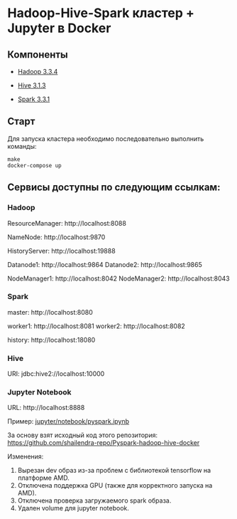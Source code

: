 # Hadoop-Hive-Spark кластер + Jupyter в Docker

## Компоненты

* [Hadoop 3.3.4](https://hadoop.apache.org/)

* [Hive 3.1.3](http://hive.apache.org/)

* [Spark 3.3.1](https://spark.apache.org/)

## Старт

Для запуска кластера необходимо последовательно выполнить команды:
```
make
docker-compose up
```

## Сервисы доступны по следующим ссылкам:

### Hadoop

ResourceManager: http://localhost:8088

NameNode: http://localhost:9870

HistoryServer: http://localhost:19888

Datanode1: http://localhost:9864
Datanode2: http://localhost:9865

NodeManager1: http://localhost:8042
NodeManager2: http://localhost:8043

### Spark
master: http://localhost:8080

worker1: http://localhost:8081
worker2: http://localhost:8082

history: http://localhost:18080

### Hive
URI: jdbc:hive2://localhost:10000

### Jupyter Notebook
URL: http://localhost:8888

Пример: [jupyter/notebook/pyspark.ipynb](jupyter/notebook/pyspark.ipynb)

За основу взят исходный код этого репозитория:\
https://github.com/shailendra-repo/Pyspark-hadoop-hive-docker

Изменения:
1. Вырезан dev образ из-за проблем с библиотекой tensorflow на платформе AMD.
2. Отключена поддержка GPU (также для корректного запуска на AMD).
3. Отключена проверка загружаемого spark образа.
4. Удален volume для jupyter notebook. 